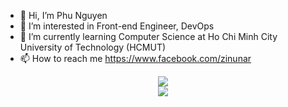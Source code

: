 - 👋 Hi, I’m Phu Nguyen
- 👀 I’m interested in Front-end Engineer, DevOps
- 🌱 I’m currently learning Computer Science at Ho Chi Minh City University of Technology (HCMUT)
- 📫 How to reach me https://www.facebook.com/zinunar

<div align=center>
  <img src="https://github-readme-stats.vercel.app/api?username=ngyngcphu&show_icons=true&count_private=true" />
 </div>
 
 <div align=center>
  <img src = "http://github-profile-summary-cards.vercel.app/api/cards/repos-per-language?username=ngyngcphu&theme=default" />
 </div


